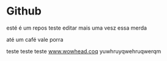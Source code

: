 # Github

esté é um repos
teste
editar mais uma vesz essa merda

até um café vale porra

teste teste teste
www.wowhead.coq yuwhruyqwehruqwerqm
